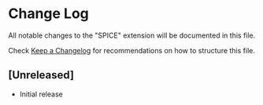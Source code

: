 # Change Log

All notable changes to the "SPICE" extension will be documented in this file.

Check [Keep a Changelog](http://keepachangelog.com/) for recommendations on how to structure this file.

## [Unreleased]

- Initial release